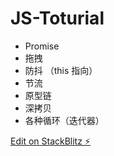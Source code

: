 # JS-Toturial

- Promise
- 拖拽
- 防抖 （this 指向）
- 节流
- 原型链
- 深拷贝
- 各种循环（迭代器）

[Edit on StackBlitz ⚡️](https://stackblitz.com/edit/web-platform-4j74fw)